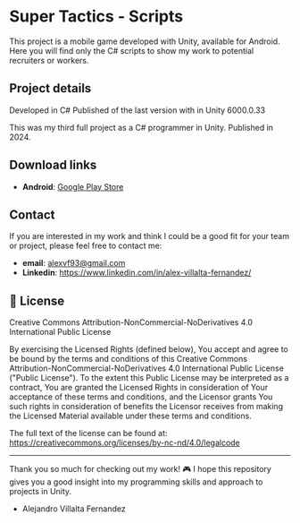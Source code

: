 # Super Tactics - Scripts

This project is a mobile game developed with Unity, available for Android. Here you will find only the C# scripts to show my work to potential recruiters or workers.

## Project details

Developed in C#
Published of the last version with in Unity 6000.0.33

This was my third full project as a C# programmer in Unity. Published in 2024. 

## **Download links**

- **Android**: [Google Play Store](https://play.google.com/store/apps/details?id=com.FocBlau.Piku)

## Contact

If you are interested in my work and think I could be a good fit for your team or project, please feel free to contact me:
- **email**: alexvf93@gmail.com
- **Linkedin**: https://www.linkedin.com/in/alex-villalta-fernandez/

## 📜 License

Creative Commons Attribution-NonCommercial-NoDerivatives 4.0 International Public License

By exercising the Licensed Rights (defined below), You accept and agree to be bound by the terms and conditions of this Creative Commons Attribution-NonCommercial-NoDerivatives 4.0 International Public License ("Public License"). To the extent this Public License may be interpreted as a contract, You are granted the Licensed Rights in consideration of Your acceptance of these terms and conditions, and the Licensor grants You such rights in consideration of benefits the Licensor receives from making the Licensed Material available under these terms and conditions.

The full text of the license can be found at: https://creativecommons.org/licenses/by-nc-nd/4.0/legalcode

---

Thank you so much for checking out my work! 🎮
I hope this repository gives you a good insight into my programming skills and approach to projects in Unity.

- Alejandro Villalta Fernandez